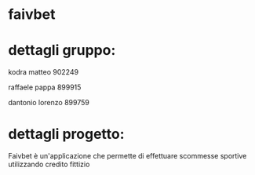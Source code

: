 # faivbet
# dettagli gruppo:

kodra matteo 902249

raffaele pappa 899915

dantonio lorenzo 899759

# dettagli progetto:

Faivbet è un'applicazione che permette di effettuare scommesse sportive utilizzando credito fittizio
